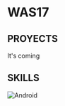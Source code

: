 # WAS17

## PROYECTS
It's coming

## SKILLS

![Android](https://img.shields.io/badge/Android-3DDC84?style=for-the-badge&logo=android&color=333&labelColor=333?logoColor=white)</br>


<!--**Was17/Was17** is a ✨ _special_ ✨ repository because its `README.md` (this file) appears on your GitHub profile.

Here are some ideas to get you started:

- 🔭 I’m currently working on ...
- 🌱 I’m currently learning ...
- 👯 I’m looking to collaborate on ...
- 🤔 I’m looking for help with ...
- 💬 Ask me about ...
- 📫 How to reach me: ...
- 😄 Pronouns: ...
- ⚡ Fun fact: ...
-->
